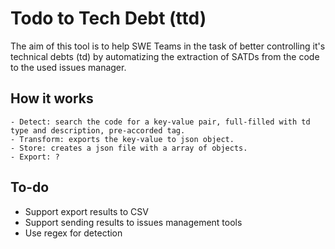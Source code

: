 # Todo to Tech Debt (ttd)

The aim of this tool is to help SWE Teams in the task of better controlling it's technical debts (td) by
automatizing the extraction of SATDs from the code to the used issues manager.

## How it works
    - Detect: search the code for a key-value pair, full-filled with td type and description, pre-accorded tag.
    - Transform: exports the key-value to json object.
    - Store: creates a json file with a array of objects.
    - Export: ?

## To-do
- Support export results to CSV
- Support sending results to issues management tools
- Use regex for detection